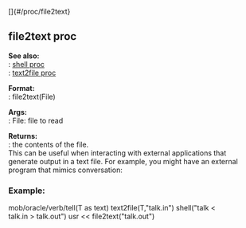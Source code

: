 []{#/proc/file2text}    
## file2text proc    
**See also:**    
:   [shell proc](/ref/proc/shell)    
:   [text2file proc](/ref/proc/text2file)    
<!-- -->    
**Format:**    
:   file2text(File)    
<!-- -->    
**Args:**    
:   File: file to read    
<!-- -->    
**Returns:**    
:   the contents of the file.    
This can be useful when interacting with external applications that    
generate output in a text file. For example, you might have an external    
program that mimics conversation:    
### Example:    
mob/oracle/verb/tell(T as text) text2file(T,\"talk.in\") shell(\"talk \<    
talk.in \> talk.out\") usr \<\< file2text(\"talk.out\")  